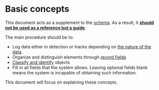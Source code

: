 # Basic concepts
This document acts as a supplement to the [schema](https://grvc.us.es/courageous/). 
As a result, it **<ins>should not be used as a reference but
a guide<ins>**.

The main procedure should be to:
- Log data either in detection or tracks depending on
[the nature of the data](detec_track.md).
- Organize and distinguish elements through [record fields](record_fields.md)
- [Classify and identify](class_ident.md) objects
- Fill in all fields that the system allows. 
Leaving optional fields blank means the system is incapable 
of obtaining such information.

This document will focus on explaining these concepts.




